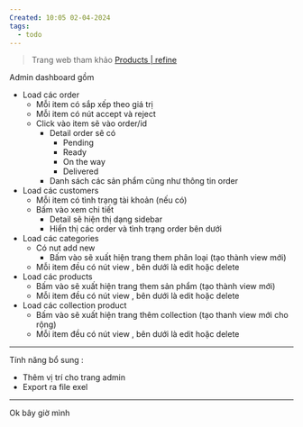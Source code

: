 ```yaml
---
Created: 10:05 02-04-2024
tags:
  - todo
---
```

> Trang web tham khảo [Products | refine](https://example.admin.refine.dev/products?pageSize=10&current=1&filters[0][field]=description&filters[0][operator]=contains&filters[0][value]=&filters[1][field]=name&filters[1][operator]=contains&filters[1][value]=&filters[2][field]=category.id&filters[2][operator]=in&filters[3][field]=isActive&filters[3][operator]=in)

Admin dashboard gồm
- Load các order 
	- Mỗi item có sắp xếp theo giá trị 
	- Mỗi item có nút accept và reject
	- Click vào item sẽ vào order/id 
		- Detail order sẽ có 
			- Pending
			- Ready
			- On the way
			- Delivered
		- Danh sách các sản phẩm cũng như thông tin order
- Load các customers
	- Mỗi item có tình trạng tài khoản (nếu có)
	- Bấm vào xem chi tiết 
		- Detail sẽ hiện thị dạng sidebar 
		- Hiển thị các order và tình trạng order bên dưới
- Load các categories
	- Có nut add new
		- Bấm vào sẽ xuất hiện trang them phân loại (tạo thành view mới)
	- Mỗi item đều có nút view , bên dưới là edit hoặc delete
- Load các products 
	- Bấm vào sẽ xuất hiện trang them sản phẩm (tạo thành view mới)
	- Mỗi item đều có nút view , bên dưới là edit hoặc delete
- Load các collection product 
	- Bấm vào sẽ xuất hiện trang thêm collection (tạo thanh view mới cho rộng)
	- Mỗi item đều có nút view , bên dưới là edit hoặc delete

---
Tính năng bổ sung :
- Thêm vị trí cho trang admin
- Export ra file exel


---
Ok bây giờ mình 